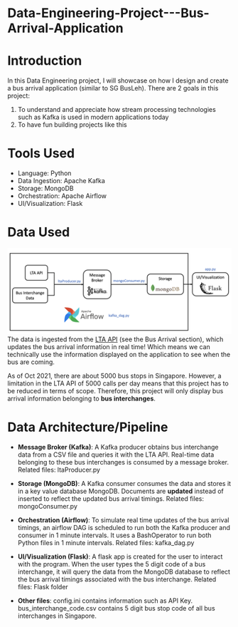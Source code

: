 # Data-Engineering-Project---Bus-Arrival-Application


# Introduction
In this Data Engineering project, I will showcase on how I design and create a bus arrival application (similar to SG BusLeh). There are 2 goals in this project:
1. To understand and appreciate how stream processing technologies such as Kafka is used in modern applications today
2. To have fun building projects like this

# Tools Used
- Language: Python
- Data Ingestion: Apache Kafka
- Storage: MongoDB
- Orchestration: Apache Airflow
- UI/Visualization: Flask

# Data Used
![](https://raw.githubusercontent.com/jiahao25/Data-Engineering-Project---Bus-Arrival-Application/main/images/Screenshot%202021-11-05%20at%2011.24.46%20AM.png)
The data is ingested from the [LTA API](https://datamall.lta.gov.sg/content/datamall/en/dynamic-data.html) (see the Bus Arrival section), which updates the bus arrival information in real time! Which means we can technically use the information displayed on the application to see when the bus are coming.

As of Oct 2021, there are about 5000 bus stops in Singapore. However, a limitation in the LTA API of 5000 calls per day means that this project has to be reduced in terms of scope. Therefore, this project will only display bus arrival information belonging to **bus interchanges**.

# Data Architecture/Pipeline

- **Message Broker (Kafka)**: A Kafka producer obtains bus interchange data from a CSV file and queries it with the LTA API. Real-time data belonging to these bus interchanges is consumed by a message broker. Related files: ltaProducer.py

- **Storage (MongoDB)**: A Kafka consumer consumes the data and stores it in a key value database MongoDB. Documents are **updated** instead of inserted to reflect the updated bus arrival timings. Related files: mongoConsumer.py

- **Orchestration (Airflow)**: To simulate real time updates of the bus arrival timings, an airflow DAG is scheduled to run both the Kafka producer and consumer in 1 minute intervals. It uses a BashOperator to run both Python files in 1 minute intervals. Related files: kafka_dag.py

- **UI/Visualization (Flask)**: A flask app is created for the user to interact with the program. When the user types the 5 digit code of a bus interchange, it will query the data from the MongoDB database to reflect the bus arrival timings associated with the bus interchange. Related files: Flask folder

- **Other files**: config.ini contains information such as API Key. bus_interchange_code.csv contains 5 digit bus stop code of all bus interchanges in Singapore.

